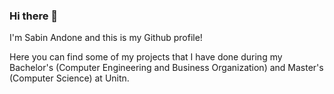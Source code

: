 ### Hi there 👋

I'm Sabin Andone and this is my Github profile!

Here you can find some of my projects that I have done during my Bachelor's (Computer Engineering and Business Organization) and Master's (Computer Science) at Unitn. 





<!--
**AndoneSabin99/AndoneSabin99** is a ✨ _special_ ✨ repository because its `README.md` (this file) appears on your GitHub profile.

Here are some ideas to get you started:

- 🔭 I’m currently working on ...
- 🌱 I’m currently learning ...
- 👯 I’m looking to collaborate on ...
- 🤔 I’m looking for help with ...
- 💬 Ask me about ...
- 📫 How to reach me: ...
- 😄 Pronouns: ...
- ⚡ Fun fact: ...
-->
